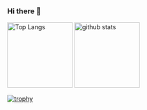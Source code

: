 ### Hi there 👋

<!--
**sprout2000/sprout2000** is a ✨ _special_ ✨ repository because its `README.md` (this file) appears on your GitHub profile.

Here are some ideas to get you started:

- 🔭 I’m currently working on ...
- 🌱 I’m currently learning ...
- 👯 I’m looking to collaborate on ...
- 🤔 I’m looking for help with ...
- 💬 Ask me about ...
- 📫 How to reach me: ...
- 😄 Pronouns: ...
- ⚡ Fun fact: ...
-->

<p align="left">
  <img alt="Top Langs" height="150px" src="https://github-readme-stats.vercel.app/api/top-langs/?username=sprout2000&layout=compact&theme=onedark" />
  <img alt="github stats" height="150px" src="https://github-readme-stats.vercel.app/api?username=sprout2000&theme=onedark&show_icons=true" />
</p>

[![trophy](https://github-profile-trophy.vercel.app/?username=sprout2000&theme=onedark&column=6)](https://github.com/ryo-ma/github-profile-trophy)

